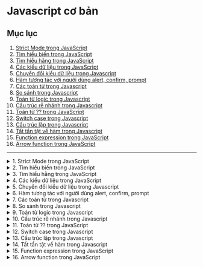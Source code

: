 # Javascript cơ bản

## Mục lục
1. [Strict Mode trong JavaScript](#strict-mode-trong-javascript)
2. [Tìm hiểu biến trong JavaScript](#tìm-hiểu-biến-trong-javascript)
3. [Tìm hiểu hằng trong JavaScript](#tìm-hiểu-hằng-trong-javascript)
4. [Các kiểu dữ liệu trong JavaScript](#các-kiểu-dữ-liệu-trong-javascript)
5. [Chuyển đổi kiểu dữ liệu trong Javascript](#chuyển-đổi-kiểu-dữ-liệu-trong-javascript)
6. [Hàm tương tác với người dùng alert, confirm, prompt](#hàm-tương-tác-với-người-dùng-alert-confirm-prompt)
7. [Các toán tử trong Javascript](#các-toán-tử-trong-javascript)
8.  [So sánh trong Javascript](#so-sánh-trong-javascript)
9.  [Toán tử logic trong Javascript](#toán-tử-logic-trong-javascript)
10. [Cấu trúc rẽ nhánh trong Javascript](#cấu-trúc-rẽ-nhánh-trong-javascript)
11. [Toán tử ?? trong JavaScript](#toán-tử-??-trong-javascript)
12. [Switch case trong Javascript](#switch-case-trong-javascript)
13. [Cấu trúc lặp trong Javascript](#cấu-trúc-lặp-trong-javascript)
14. [Tất tần tật về hàm trong Javascript](#tất-tần-tật-về-hàm-trong-javascript)
15. [Function expression trong JavaScript](#function-expression-trong-javascript)
16. [Arrow function trong JavaScript](#arrow-function-trong-javascript)

---

<details>
<summary><span id="strict-mode-trong-javascript">1. Strict Mode trong JavaScript</span></summary>

### Giới thiệu về Strict Mode trong JavaScript

Xin chào các bạn, hôm nay chúng ta sẽ cùng tìm hiểu về một khái niệm rất quan trọng trong JavaScript, đó là **Strict Mode** (chế độ nghiêm ngặt). Strict Mode là một tính năng được giới thiệu trong phiên bản **ECMAScript 5 (ES5)**, nhằm giúp chúng ta viết code tốt hơn, an toàn hơn và ít gặp lỗi hơn.

Vậy, Strict Mode là gì? Hãy tưởng tượng JavaScript bình thường giống như một người thầy dễ tính, đôi khi bỏ qua một vài lỗi nhỏ của bạn. Nhưng khi bật **Strict Mode** lên, JavaScript sẽ trở thành một người thầy cực kỳ **nghiêm khắc** 😤. Nó sẽ không cho phép những lỗi cú pháp mà trước đây có thể "ngầm chạy" mà không báo lỗi.

#### Mục đích của Strict Mode

Tại sao chúng ta lại cần một chế độ nghiêm khắc như vậy?

1.  **Ngăn chặn lỗi tiềm ẩn:** Strict Mode giúp phát hiện và báo lỗi ngay lập tức những hành vi không an toàn hoặc có thể gây ra lỗi trong tương lai. Ví dụ điển hình là việc sử dụng một biến mà chưa khai báo. Trong Normal Mode, điều này có thể tạo ra một biến toàn cục (global variable) ngoài ý muốn, nhưng trong Strict Mode, nó sẽ báo lỗi ngay lập tức.

2.  **Loại bỏ các tính năng gây nhầm lẫn:** Nó vô hiệu hóa một số tính năng cũ, có thể gây khó hiểu hoặc không nên sử dụng.

3.  **Bảo vệ từ khóa tương lai:** Strict Mode ngăn bạn sử dụng một số từ có thể được dùng làm từ khóa trong các phiên bản JavaScript sau này, giúp code của bạn "tương lai hóa" hơn.

#### Cách sử dụng Strict Mode

Việc bật Strict Mode rất đơn giản. Bạn chỉ cần thêm dòng `"use strict";` vào đầu file hoặc đầu một hàm.

##### 1. Khai báo toàn cục (Global Scope)

Khi bạn đặt `"use strict";` ở đầu một file JavaScript, toàn bộ code trong file đó sẽ chạy ở chế độ nghiêm ngặt.

```javascript
"use strict";

// Biến "message" chưa được khai báo
message = "Xin chào các bạn!"; // Lỗi! Chương trình sẽ dừng lại tại đây.
```

##### 2. Khai báo cục bộ (Local Scope)

Bạn cũng có thể chỉ áp dụng Strict Mode cho một hàm cụ thể. Khi đó, chỉ những dòng code bên trong hàm đó mới tuân theo quy tắc nghiêm ngặt, còn code bên ngoài thì không.

```javascript
function sayHello() {
  "use strict";
  // Biến "message" chưa được khai báo trong phạm vi này
  message = "Xin chào từ trong hàm!"; // Lỗi!
}

// Bên ngoài hàm, code vẫn chạy bình thường
message = "Chào bạn!"; // OK, tạo biến toàn cục.
```

#### Có nên sử dụng Strict Mode không?

Câu trả lời ngắn gọn là: **Có!**.

Tuy nhiên, trong JavaScript hiện đại, việc sử dụng các cấu trúc như **modules** và **classes** đã tự động bật Strict Mode cho bạn rồi. Điều này có nghĩa là nếu bạn đang làm việc với những cú pháp mới này, bạn không cần phải tự tay thêm `"use strict";` nữa.

Vì vậy, dù bạn có sử dụng cú pháp cũ hay mới, việc hiểu rõ và làm quen với Strict Mode là rất quan trọng. Nó giúp bạn xây dựng thói quen viết code sạch, dễ đọc và an toàn hơn ngay từ đầu.

</details>

<details>
<summary><span id="tìm-hiểu-biến-trong-javascript">2. Tìm hiểu biến trong JavaScript</span></summary>

## Biến là gì?

* **Biến (variable)** là "tên biểu tượng" dùng để đại diện cho một giá trị.
* Giá trị của biến có thể thay đổi trong quá trình chạy chương trình.

**Ví dụ minh họa:**

```js
let x = 100;   // x đại diện cho số người đọc bài viết
x = 150;       // số người đọc tăng lên, giá trị biến x thay đổi
```

## 2. Khai báo biến trong JavaScript

* Sử dụng **`let`** (tốt nhất, thay vì `var` đã lỗi thời).
* Cú pháp cơ bản:

```js
let <tên-biến>;
```

* Gán giá trị cho biến:

```js
let language;
language = "JavaScript";
console.log(language); // JavaScript
```

* Khai báo và gán giá trị ngay:

```js
let language = "JavaScript";
```

* Khai báo nhiều biến cùng dòng:

```js
let language = "JavaScript", message = "Hello", date = "Monday";
```

* Khai báo mỗi biến một dòng (dễ đọc hơn):

```js
let language = "JavaScript";
let message = "Hello";
let date = "Monday";
```

## 3. Thay đổi giá trị của biến

* Gán giá trị mới:

```js
let language = "JavaScript";
language = "React";
console.log(language); // React
```

* Gán giá trị của biến này cho biến khác:

```js
let language1 = "JavaScript";
let language2;
language2 = language1;
console.log(language2); // JavaScript
```

## 4. Quy tắc đặt tên biến

1. Bắt đầu bằng **chữ cái**, dấu gạch dưới `_` hoặc ký tự `$`.
2. Sau ký tự đầu tiên, có thể dùng thêm **số (0-9)**.
3. Không sử dụng **từ khóa** hoặc **từ dự trữ** của JavaScript.

**Ví dụ từ khóa và từ dự trữ:**
`break, case, catch, class, const, continue, debugger, default, delete, do, else, enum, export, extends, false, finally, for, function, if, implements, import, in, instanceof, interface, let, new, null, package, private, protected, public, return, static, super, switch, this, throw, true, try, typeof, var, void, while, with, yield`

**Ví dụ tên biến hợp lệ:**

```js
let temp = 100;
let _result3 = 10;
let $_$ = "hehehe";
let I_AM_HUNGRY = true;
let dientichao = 999;
```

**Ví dụ tên biến không hợp lệ:**

```js
let point% = 50;       // ký tự %
let 2you = 'passion';  // bắt đầu bằng số
let null = 'oh no';    // từ khóa
```

## 5. Chuẩn hóa cách đặt tên biến

* **camelCase**: `totalStudent`, `numberOfMotobike` (phổ biến nhất trong JS)
* **snake_case**: `total_student`, `number_of_motobike`
* Ngoài ra còn có: PascalCase, CONSTANT_CASE, flatcase,...
* Nên chọn **1 kiểu thống nhất** trong dự án.

## 6. Một số lỗi thường gặp

1. **Khai báo biến nhiều lần:**

```js
let language = "JavaScript";
let language = "React"; // Lỗi: Identifier 'language' has already been declared
```

2. **Gán giá trị trước khi khai báo (chế độ strict mode):**

```js
"use strict";
message = "hello"; // Lỗi: message is not defined
```

## 7. Bài tập thực hành

### Bài 1: Xác định đúng/sai tên biến

```js
let num = 100;            // Đúng
let _result3@ = "haha";   // Sai: ký tự đặc biệt @
let $_$ = "hehehe";       // Đúng
let 2me = 'love';         // Sai: bắt đầu bằng số
let I_WANT_TO_EAT = "just eat it"; // Đúng
let dientihinhvuong = 999;         // Đúng
let a%b = 50;             // Sai: ký tự %
let var = 'oh no';        // Sai: trùng từ khóa
```

### Bài 2: Khai báo và gán giá trị

```js
let message;
let name;

name = "Lam";  // gán tên cho biến name
message = name; // gán giá trị name cho message

console.log(message); // Lam
```

### Bài 3: Hoán đổi giá trị hai biến

```js
let x = "hello";
let y = "world";

let z = x;  // lưu tạm giá trị x
x = y;      // gán y cho x
y = z;      // gán tạm z cho y

console.log(x); // world
console.log(y); // hello
```

</details>

<details>
<summary><span id="tìm-hiểu-hằng-trong-javascript">3. Tìm hiểu hằng trong JavaScript</span></summary>

## Hằng (constant) trong JavaScript

## 1. Hằng là gì?

* **Hằng (constant)** là "tên biểu tượng" đại diện cho **giá trị không thay đổi** trong chương trình.
* Ví dụ: `PI` trong toán học có giá trị 3.14159, không bao giờ thay đổi.

```js
const PI = 3.14159;
console.log(PI); // 3.14159
```

## 2. Khai báo hằng trong JavaScript

* Dùng từ khóa **`const`**.
* Cú pháp:

```js
const <tên-hằng> = <giá-trị>;
```

**Ví dụ khai báo nhiều hằng cùng dòng:**

```js
const PI = 3.14159, MAX_ITEM = 1000, MIN_ITEM = 0;
```

**Khai báo mỗi hằng một dòng (dễ đọc hơn):**

```js
const PI = 3.14159;
const MAX_ITEM = 1000;
const MIN_ITEM = 0;
```

**Lưu ý:** Khác với `let`, **phải gán giá trị ngay khi khai báo**.

```js
const PI; // Lỗi: Missing initializer in const declaration
```

## 3. Quy tắc đặt tên hằng

* Giống như **biến**:

  1. Bắt đầu bằng chữ cái, `_` hoặc `$`.
  2. Sau ký tự đầu tiên có thể dùng số 0-9.
  3. Không dùng từ khóa hay từ dự trữ của JS.
* Phân biệt **chữ hoa/chữ thường**.

**Ví dụ hợp lệ:**

```js
const temp = 1000;
const _result2 = 99;
const $___$ = "hehehe";
const I_AM_STRONG = true;
const dientichhinhvuong = 6996;
```

**Ví dụ không hợp lệ:**

```js
const vertex% = 50;   // ký tự đặc biệt %
const 4me = 'passion'; // bắt đầu bằng số
const while = 'coding'; // từ khóa
```

## 4. Chuẩn hóa cách đặt tên hằng

1. **Hằng biết trước khi lập trình** → viết **IN HOA** và dùng dấu gạch dưới `_`

```js
const COLOR_BLACK = "#000000";
const COLOR_WHITE = "#FFFFFF";
```

2. **Hằng sinh ra trong runtime** → đặt tên **camelCase**

```js
const timeToLoadPage = calculateLoadTime();
```

## 5. Lợi ích của hằng

* Ngăn việc vô tình **thay đổi giá trị**.
* Tránh **hard-coded values**, giúp code dễ bảo trì.
* Ví dụ với màu:

```js
const COLOR_BLACK = "#000000";
let currentColor = COLOR_BLACK; // dễ đọc và dễ thay đổi sau này
```

## 6. Một số lỗi thường gặp

1. **Không gán giá trị khi khai báo:**

```js
const PI; // Lỗi
```

2. **Thay đổi giá trị của hằng:**

```js
const PI = 3.14159;
PI = 100; // Lỗi: Assignment to constant variable
```

## 7. Bài tập thực hành

### Bài 1: Xác định đúng/sai tên hằng

```js
const value = 111;           // Đúng
const _ret100@ = "lalala";   // Sai: ký tự đặc biệt @
const $$__abc = "xyz";       // Đúng
const 1point = '2d';         // Sai: bắt đầu bằng số
const MAX_NUMBER = 1000000000; // Đúng
const chu_vi_hinh_tron = 400;  // Đúng
const x*b = 404;              // Sai: ký tự đặc biệt *
const if = true;              // Sai: từ khóa
```

### Bài 2: Khai báo và in ra giá trị của hằng

```js
// 1. Khai báo hai hằng "COLOR_ORANGE" và "COLOR_YELLOW"
const COLOR_ORANGE = "#FFA500";
const COLOR_YELLOW = "#FFFF00";

// 2. In ra console giá trị của hai hằng số
console.log(COLOR_ORANGE); // #FFA500
console.log(COLOR_YELLOW); // #FFFF00

// 3. Khai báo biến "currentColor" với giá trị bằng COLOR_ORANGE
let currentColor = COLOR_ORANGE;

// 4. In ra console giá trị của biến "currentColor"
console.log(currentColor); // #FFA500
```

💡 **Tóm tắt nhanh:**

* **Biến (`let`)**: giá trị có thể thay đổi.
* **Hằng (`const`)**: giá trị **không đổi** và phải gán khi khai báo.
* Quy tắc đặt tên giống nhau nhưng chuẩn hóa tên hằng thường **viết IN HOA cho hằng cố định** và **camelCase cho hằng runtime**.

</details>

<details>
<summary><span id="các-kiểu-dữ-liệu-trong-javascript">4. Các kiểu dữ liệu trong JavaScript</span></summary>

## 1. Kiểu dữ liệu là gì?

* **Kiểu dữ liệu** xác định loại giá trị mà một biến có thể lưu trữ.
* Trong JavaScript, biến **không cần khai báo kiểu**, tức là có thể thay đổi kiểu dữ liệu bất cứ lúc nào:

```js
let x = 999;          // kiểu number
x = "Hello World";     // kiểu string
```

✅ **Ưu điểm:** linh hoạt, dễ lập trình
⚠️ **Nhược điểm:** khó kiểm soát kiểu khi code phức tạp

## 2. Các kiểu dữ liệu trong JavaScript

JavaScript có **8 kiểu dữ liệu cơ bản**:

1. **Nguyên thủy (Primitive, 7 kiểu)**

   * `boolean`
   * `null`
   * `undefined`
   * `number`
   * `BigInt`
   * `string`
   * `symbol`

2. **Dạng tham chiếu (Reference type)**

   * `object`

### 2.1 Boolean

* Chỉ có hai giá trị: `true` hoặc `false`

```js
let isWebLoaded = true;
let isProgramRunning = false;
```

### 2.2 Null

* Chỉ có giá trị `null`
* Thường dùng để biểu thị **không có giá trị**

```js
let language = null;
```

### 2.3 Undefined

* Giá trị mặc định của biến **chưa gán**
* Không nên tự gán `undefined` cho biến

```js
let language;
console.log(language); // undefined
```

**Khác biệt cơ bản:**

* `null`: biểu thị **không có giá trị**, được gán cho biến
* `undefined`: giá trị mặc định của biến chưa gán

### 2.4 Number

* Số nguyên và số thực
* Hỗ trợ số hexa, octa, nhị phân, và số mũ

```js
let n1 = 66;      // số nguyên
let n2 = -66;     // số âm
let n3 = 3.14;    // số thực
let n5 = 2e3;     // 2000
let n7 = 0xff;    // 255
let n8 = 0o67;    // 55
let n9 = 0b11;    // 3
```

**Các số đặc biệt:**

* `Infinity`, `-Infinity`, `NaN` (Not a Number)

```js
console.log(1 / 0);       // Infinity
console.log(-1 / 0);      // -Infinity
console.log("abc" / 2);   // NaN
```

### 2.5 BigInt

* Biểu diễn số nguyên lớn hơn ±(2^53 - 1)
* Thêm `n` ở cuối

```js
const reallyBigNumber = 123456789012345678901234567890n;
```

### 2.6 String

* Biểu diễn chuỗi ký tự
* Dùng `'`, `"`, hoặc `` ` ``

```js
const msg1 = 'Hello';
const msg2 = "World";
const msg3 = `Hello ${msg2}`; // Hello World
```

* Dấu backtick (`` ` ``) cho phép **nhúng biến hoặc biểu thức**: `${…}`

### 2.7 Symbol

* Tạo giá trị **duy nhất và bất biến**
* Thường dùng làm **key cho object**

```js
const sym1 = Symbol("id");
const sym2 = Symbol("id");
console.log(sym1 === sym2); // false
```

### 2.8 Object

* Kiểu dữ liệu tham chiếu
* Là tập hợp **cặp key-value**
* Key: string hoặc symbol
* Value: bất kỳ kiểu dữ liệu nào

```js
const user = {
  name: "Lam",
  age: 25
};
```

## 3. Xác định kiểu dữ liệu

Sử dụng **`typeof`**:

```js
let x;
console.log(typeof x); // undefined

x = true;
console.log(typeof x); // boolean

x = 123n;
console.log(typeof x); // bigint

x = "hello";
console.log(typeof x); // string

x = Symbol("id");
console.log(typeof x); // symbol

x = { n: 1 };
console.log(typeof x); // object

x = null;
console.log(typeof x); // object  <-- lỗi sơ khai của JS
```

**Lưu ý:** `typeof null` trả về `"object"`, nhưng thực ra `null` **không phải object**.

## 4. Tóm tắt nhanh

| Kiểu dữ liệu | Giá trị ví dụ          | Chú ý                                      |
| ------------ | ---------------------- | ------------------------------------------ |
| boolean      | true, false            | Logic đúng/sai                             |
| null         | null                   | Không biết giá trị                         |
| undefined    | undefined              | Biến chưa gán giá trị                      |
| number       | 1, 3.14, 0xff          | Bao gồm số nguyên, thực, Infinity, NaN     |
| BigInt       | 123456789012345n       | Số nguyên lớn                              |
| string       | "abc", `Hello ${name}` | Chuỗi ký tự                                |
| symbol       | Symbol("id")           | Giá trị duy nhất, bất biến                 |
| object       | {name: "Lam"}          | Tập hợp key-value, giá trị có thể thay đổi |

</details>

<details>
<summary><span id="chuyển-đổi-kiểu-dữ-liệu-trong-javascript">5. Chuyển đổi kiểu dữ liệu trong Javascript</span></summary>

## 1. Chuyển đổi sang **String**

* Dùng hàm **`String(value)`** để chuyển bất kỳ giá trị nào sang chuỗi.
* Kết quả là giá trị đó được biểu diễn dưới dạng chuỗi.

```js
console.log(String(1));          // "1"
console.log(String(NaN));        // "NaN"
console.log(String(Infinity));   // "Infinity"
console.log(String(true));       // "true"
console.log(String(false));      // "false"
console.log(String(null));       // "null"
console.log(String(undefined));  // "undefined"
```

💡 **Lưu ý:**

* Việc chuyển đổi sang string rất trực quan, gần như giữ nguyên nội dung nhưng biểu diễn dưới dạng chuỗi.

## 2. Chuyển đổi sang **Number**

* JavaScript sẽ tự chuyển các giá trị sang **number** khi thực hiện phép tính số học.
* Bạn có thể chủ động chuyển đổi bằng **`Number(value)`**.

```js
console.log(Number(""));       // 0
console.log(Number("Hello"));  // NaN
console.log(Number("10"));     // 10
console.log(Number(" 99 "));   // 99
console.log(Number(true));     // 1
console.log(Number(false));    // 0
console.log(Number(null));     // 0
console.log(Number(undefined));// NaN
```

### Quy tắc cơ bản khi chuyển sang number:

| Giá trị gốc             | Kết quả number |
| ----------------------- | -------------- |
| `null`                  | 0              |
| `undefined`             | NaN            |
| `true`                  | 1              |
| `false`                 | 0              |
| String rỗng `""`        | 0              |
| String có số `"10"`     | 10             |
| String không số `"abc"` | NaN            |

💡 **Ví dụ tự động chuyển đổi khi tính toán:**

```js
console.log("10" / "2"); // 5  => "10" và "2" tự thành number
```

## 3. Chuyển đổi sang **Boolean**

* Dùng hàm **`Boolean(value)`** để chuyển bất kỳ giá trị nào sang true hoặc false.

### Quy tắc:

* **Falsey values** → `false`

  * `0`, `0n` (BigInt 0), `""` (empty string), `null`, `undefined`, `NaN`
* **Truthy values** → `true`

  * Mọi giá trị còn lại

```js
console.log(Boolean(0));        // false
console.log(Boolean(1));        // true
console.log(Boolean(10n));      // true
console.log(Boolean(Infinity)); // true
console.log(Boolean(""));       // false
console.log(Boolean("hello"));  // true
console.log(Boolean("  "));     // true (chuỗi chứa khoảng trắng vẫn true)
console.log(Boolean(NaN));      // false
console.log(Boolean(undefined));// false
```

💡 **Lưu ý:**

* Chuyển đổi sang boolean giúp kiểm tra điều kiện trong `if`, `while` hoặc các biểu thức logic.

## 4. Tổng kết nhanh

| Chuyển sang | Quy tắc                                                                                                          |
| ----------- | ---------------------------------------------------------------------------------------------------------------------- |
| String      | Biểu diễn dưới dạng chuỗi, giữ nguyên giá trị gốc                                                                      |
| Number      | `null` → 0, `undefined` → NaN, `true` → 1, `false` → 0, string rỗng → 0, string hợp lệ → số, string không hợp lệ → NaN |
| Boolean     | Falsey: 0, 0n, "", null, undefined, NaN → false; còn lại → true                                                        |

</details>

<details>
<summary><span id="hàm-tương-tác-với-người-dùng-alert-confirm-prompt">6. Hàm tương tác với người dùng alert, confirm, prompt</span></summary>

Trong bài viết về chương trình JavaScript đầu tiên, mình đã đề cập đến việc hiển thị hộp thoại với hàm **alert**. Đây là một trong ba hàm giúp tương tác với người dùng mà bạn sẽ tìm hiểu kỹ hơn trong bài viết này.

## 1. Tương tác người dùng với hàm alert

Hàm **alert** dùng để hiển thị hộp thoại bao gồm nội dung tin nhắn và nút bấm **OK**. Khi người dùng nhấn **OK**, hộp thoại sẽ đóng lại.

**Cú pháp:**

```js
alert(message);
```

**Ví dụ:**

```js
alert("Say hello from kungfutech.edu.vn");
```

**Kết quả:**
Hiển thị hộp thoại dạng **modal window**, nghĩa là người dùng chỉ tương tác được với hộp thoại mà không thể thao tác với nội dung phía dưới trang web.

## 2. Tương tác người dùng với hàm confirm

Hàm **confirm** cũng hiển thị thông báo tới người dùng nhưng yêu cầu xác nhận bằng cách chọn **OK** hoặc **Cancel**.

* Nếu người dùng nhấn **OK**, hàm trả về **true**.
* Nếu nhấn **Cancel**, hàm trả về **false**.

**Cú pháp:**

```js
result = confirm(message);
```

**Ví dụ:**

```js
const result = confirm("Bạn muốn tiếp tục sử dụng chương trình?");
alert(result);

// result = true nếu người dùng bấm OK
// result = false nếu người dùng bấm Cancel
```

**Kết quả:**
Hộp thoại dạng **modal window**, chỉ tương tác được với hộp thoại.

## 3. Tương tác người dùng với hàm prompt

Hàm **prompt** tương tự như **alert** và **confirm** nhưng cho phép người dùng nhập vào một **chuỗi**.

**Cú pháp:**

```js
result = prompt(title, [defaultValue]);
```

* **title:** nội dung hiển thị tới người dùng.
* **defaultValue:** giá trị mặc định trong ô nhập (không bắt buộc).

**Ví dụ:**

```js
const name = prompt("Nhập vào tên của bạn:", "Anonymous");
alert(name);
```

**Giải thích:**

* `title` là `"Nhập vào tên của bạn:"`
* `defaultValue` là `"Anonymous"`
* Nhấn **OK** → trả về giá trị trong ô nhập.
* Nhấn **Cancel** → trả về `null`.

## 4. Tổng kết

Ba hàm tương tác người dùng:

| Hàm       | Chức năng                                  | Giá trị trả về |
| --------- | ------------------------------------------ | -------------- |
| `alert`   | Hiển thị thông báo, chỉ có nút OK          | Không có       |
| `confirm` | Hiển thị thông báo, yêu cầu OK hoặc Cancel | true/false     |
| `prompt`  | Hiển thị thông báo, yêu cầu nhập dữ liệu   | string/null    |

💡 **Lưu ý:**

* Cả ba hàm hiển thị **modal window**, không thể tùy chỉnh giao diện hộp thoại.
* Ưu điểm: đơn giản, dễ sử dụng.
* Nhược điểm: không kiểm soát được giao diện hiển thị, phụ thuộc trình duyệt.

## 5. Thực hành

Tạo một trang web hỏi người dùng **bao nhiêu tuổi**, với giá trị mặc định là 18, sau đó hiển thị thông báo tuổi:

```html
<html>
  <body>
    <script>
      const age = prompt("How old are you!", 18);
      alert("You are " + age + " years old!");
    </script>
  </body>
</html>
```

Khi chạy, người dùng sẽ nhìn thấy hộp thoại nhập tuổi và sau đó nhận thông báo tương ứng với tuổi đã nhập.

</details>

<details>
<summary><span id="các-toán-tử-trong-javascript">7. Các toán tử trong Javascript</span></summary>

Trong JavaScript, toán tử là công cụ để thao tác với dữ liệu. Đối tượng mà toán tử thao tác được gọi là **toán hạng**. Tùy vào số lượng toán hạng, các toán tử được phân loại như sau:

* **Toán tử một ngôi (unary):** có một toán hạng
* **Toán tử hai ngôi (binary):** có hai toán hạng
* **Toán tử ba ngôi (ternary):** có ba toán hạng
* **Toán tử đa ngôi (n-ary):** có trên ba toán hạng

Nếu chia theo chức năng, JavaScript có các loại toán tử cơ bản sau:

* Toán tử số học
* Toán tử gán
* Toán tử bitwise
* Toán tử dấu phẩy
* Toán tử so sánh
* Toán tử logic
* Toán tử điều kiện rẽ nhánh `?:`
* Toán tử "Nullish Coalescing" `??`

Bài này tập trung vào các toán tử tính toán: **số học, gán, bitwise, dấu phẩy**.

## 1. Toán tử số học

Các toán tử số học cơ bản:

| Toán tử | Chức năng   |
| ------- | ----------- |
| `+`     | Cộng        |
| `-`     | Trừ         |
| `*`     | Nhân        |
| `/`     | Chia        |
| `%`     | Chia lấy dư |
| `**`    | Lũy thừa    |

**Ví dụ:**

```js
console.log(5 + 2); // 7
console.log(5 - 2); // 3
console.log(5 * 2); // 10
console.log(5 / 2); // 2.5
console.log(5 % 2); // 1
console.log(5 ** 2); // 25
```

### Chú ý:

* Nếu toán hạng không phải số, JavaScript có thể tự chuyển kiểu dữ liệu:

```js
console.log("5" + 2); // "52" (ghép chuỗi)
console.log("5" - 2); // 3
console.log("5" * 2); // 10
console.log("5a" % "2"); // NaN
```

### 1.1 Toán tử ghép chuỗi (+)

Nếu một toán hạng là **string**, toán tử `+` sẽ thực hiện **ghép chuỗi**:

```js
console.log("hello" + " javascript"); // "hello javascript"
console.log(1 + "2"); // "12"
console.log("1" + true); // "1true"
```

### 1.2 Toán tử một ngôi + (chuyển đổi sang number)

Toán tử `+` khi đặt trước một giá trị sẽ chuyển giá trị đó sang kiểu số:

```js
console.log(+true); // 1
console.log(+false); // 0
console.log(+"abc"); // NaN
console.log(+""); // 0
console.log(+null); // 0
console.log(+undefined); // NaN
```

## 2. Toán tử gán

Toán tử gán dùng để gán giá trị cho biến:

```js
let x = 1;
const message = "Hello";
```

### 2.1 Gán từ biểu thức:

```js
let result = 1 + 2 + 3 - 4; // 2
```

### 2.2 Gán nhiều biến cùng giá trị:

```js
let x, y, z, t;
x = y = z = t = "hello";
```

### 2.3 Gán rút gọn:

```js
let n = 1;
n += 5; // n = n + 5
n -= 2; // n = n - 2
n *= 3; // n = n * 3
n /= 2; // n = n / 2
n %= 5; // n = n % 5
n **= 2; // n = n ** 2
```

### 2.4 Toán tử tăng / giảm 1 đơn vị

* `++` tăng 1
* `--` giảm 1

```js
let n = 1;
n++; // n = 2
n--; // n = 1
```

#### Đặt trước hay sau biến:

```js
let a = 2;
let x = ++a; // x = 3, a = 3
let y = a++; // y = 3, a = 4
```

* `++a` → tăng trước, sau đó sử dụng giá trị
* `a++` → sử dụng giá trị trước, sau đó tăng

## 3. Toán tử bitwise

Các toán tử bitwise áp dụng trên **32-bit số nguyên**:

| Toán tử | Chức năng             |    |
| ------- | --------------------- | -- |
| `&`     | AND                   |    |
| `|`     | OR                    |    |
| `~`     | NOT                   |    |
| `^`     | XOR                   |    |
| `<<`    | Dịch trái             |    |
| `>>`    | Dịch phải             |    |
| `>>>`   | Dịch phải (zero-fill) |    |

> Thường ít dùng trong lập trình web.

## 4. Toán tử dấu phẩy

Cho phép thực hiện nhiều biểu thức, **kết quả lấy biểu thức cuối cùng**:

```js
let a = 1;
let x = ((a = a + 1), a + 4);
console.log(a); // 2
console.log(x); // 6
```

Có thể thay bằng cách viết riêng:

```js
let a = 1;
a = a + 1;
let x = a + 4;
```

## 5. Thứ tự ưu tiên của toán tử

* Toán tử với độ ưu tiên cao hơn thực hiện trước.
* Toán tử cùng độ ưu tiên → thực hiện từ **trái sang phải**.

Ví dụ: phép nhân và chia có ưu tiên hơn cộng và trừ.

## 6. Thực hành

### Bài 1:

```js
let a = 1;
let b = 2;

const c = a++; // c = ?
const d = --b; // d = ?
const e = c + d + "n"; // e = ?
```

**Kết quả:**

```
a = 2
b = 1
c = 1
d = 1
e = "2n"
```

### Bài 2:

```js
let x = 10;
let y = 1 + (x *= 2);
```

**Kết quả:**

```
x = 20
y = 21
```

</details>

<details>
<summary><span id="so-sánh-trong-javascript">8. So sánh trong Javascript</span></summary>

Toán tử so sánh là **toán tử hai ngôi** dùng để so sánh giá trị của hai toán hạng. Kết quả của phép so sánh luôn là **boolean** (`true` hoặc `false`).

Các toán tử so sánh trong JavaScript:

| Toán tử | Mô tả                  |
| ------- | ---------------------- |
| `>`     | Lớn hơn                |
| `<`     | Nhỏ hơn                |
| `>=`    | Lớn hơn hoặc bằng      |
| `<=`    | Nhỏ hơn hoặc bằng      |
| `==`    | Bằng không nghiêm ngặt |
| `===`   | Bằng nghiêm ngặt       |
| `!=`    | Khác không nghiêm ngặt |
| `!==`   | Khác nghiêm ngặt       |

> Lưu ý: `==` và `!=` có **chuyển đổi kiểu dữ liệu tự động**, còn `===` và `!==` **không chuyển đổi kiểu dữ liệu**.

## 1. So sánh số

```js
console.log(5 > 6); // false
console.log(5 < 6); // true
console.log(5 >= 5); // true
console.log(5 <= 4); // false
console.log(5 == "5"); // true (chuyển kiểu dữ liệu)
console.log(5 === "5"); // false (khác kiểu dữ liệu)
```

## 2. So sánh chuỗi (string)

* So sánh theo **thứ tự từ điển**, từng ký tự từ trái sang phải.
* JavaScript dựa trên **giá trị Unicode** của ký tự.

```js
console.log("A" < "Z"); // true
console.log("Small" < "Smart"); // true
console.log("Big" < "BigBang"); // true
```

**Quy tắc:**

1. So sánh ký tự đầu tiên của 2 string.
2. Nếu bằng nhau, so sánh ký tự tiếp theo.
3. Lặp lại đến hết ký tự hoặc đến khi tìm được khác biệt.
4. Nếu bằng nhau về các ký tự nhưng một string dài hơn → string dài hơn lớn hơn.

**Unicode:** `0 < 9 < A < Z < a < z`

## 3. So sánh khác kiểu dữ liệu

* Khi toán hạng khác kiểu dữ liệu, JavaScript chuyển đổi về **number** (trừ khi dùng `===` hoặc `!==`).

```js
console.log("5" > 4); // true
console.log("01" == 1); // true
console.log(true == 1); // true
console.log(false == 0); // true
```

* Một số trường hợp "phi logic":

```js
console.log("" == 0); // true
console.log("0" == 0); // true
console.log("" == "0"); // false
```

> Lý do:
>
> * `"" == 0` → "" chuyển thành 0 → 0 == 0 → true
> * `"0" == 0` → "0" chuyển thành 0 → 0 == 0 → true
> * `"" == "0"` → cùng kiểu string, không chuyển đổi → false

## 4. So sánh nghiêm ngặt (===, !==)

* **Không chuyển đổi kiểu dữ liệu**
* Hai giá trị khác kiểu → luôn khác nhau

```js
console.log("" === 0); // false
console.log("" !== 0); // true
```

> Khuyến nghị: luôn dùng `===` và `!==` để tránh nhầm lẫn.

## 5. So sánh null và undefined

* `null == undefined` → true
* `null === undefined` → false
* `null > 0` → false, `null >= 0` → true, `null == 0` → false
* `undefined > 0`, `undefined >= 0`, `undefined == 0` → false

> Lưu ý: **không dùng >, <, >=, <= với null/undefined**, nên kiểm tra null/undefined trước khi so sánh.

## 6. Thứ tự ưu tiên

* Toán tử so sánh có **ưu tiên bằng nhau**.
* Thực hiện **từ trái sang phải**.
* Ví dụ "3 > 2 > 1":

```js
console.log(3 > 2 > 1); 
// 3 > 2 → true
// true > 1 → 1 > 1 → false
```

* Dùng ngoặc để nhóm:

```js
console.log((3 > 2) > 1); // false
console.log(3 > (2 > 1)); // true
```

## 7. Thực hành

```js
console.log(15 > 9);          // true
console.log("no" <= "none");  // true
console.log("3" >= "24");     // true
console.log("3" > 24);        // false
console.log(null < undefined);// false
console.log(undefined == null);// true
console.log(undefined === null);// false
console.log(null == "\n0\n");// false
console.log(null === +"\n0\n");// false
console.log(null >= -1);      // true
```

**Giải thích:**

* So sánh số → bình thường
* So sánh string → theo từ điển, từng ký tự
* So sánh khác kiểu → chuyển sang number (trừ `===`, `!==`)
* Null/undefined → đặc biệt, nên dùng `===`/`!==`
* Thứ tự ưu tiên → từ trái sang phải, có thể dùng ngoặc nhóm

</details>

<details>
<summary><span id="toán-tử-logic-trong-javascript">9. Toán tử logic trong Javascript</span></summary>

## 1️⃣ Khái niệm

* **Toán tử logic** kết nối hai hoặc nhiều biểu thức, trả về giá trị logic (true/false) trong lý thuyết, nhưng trong JS, nó có thể trả về **bất kỳ giá trị nào**.
* Các toán tử logic cơ bản:

  * **OR**: `||`
  * **AND**: `&&`
  * **NOT**: `!`
* Có thêm toán tử **Nullish Coalescing**: `??` (bài sau sẽ học).

## 2️⃣ Khái niệm **Truthy / Falsy**

* **Truthy**: giá trị khi chuyển về boolean là `true`

  ```js
  Boolean(1); // true
  Boolean("abc"); // true
  Boolean([]); // true
  Boolean({}); // true
  Boolean(Infinity); // true
  ```

* **Falsy**: giá trị khi chuyển về boolean là `false`

  ```js
  Boolean(0); // false
  Boolean(""); // false
  Boolean(null); // false
  Boolean(undefined); // false
  Boolean(NaN); // false
  Boolean(false); // false
  ```

## 3️⃣ Toán tử **OR (||)**

* Trả về **giá trị truthy đầu tiên**, nếu không có thì trả về toán hạng cuối cùng.
* **Short-circuit evaluation**: dừng khi gặp truthy.

```js
console.log(1 || 0); // 1
console.log("" || undefined || 10); // 10
console.log("" || 0 || null); // null
```

* Ứng dụng: lấy giá trị ưu tiên đầu tiên

```js
const displayName = fullName || nickName || "Người dùng ẩn danh";
```

## 4️⃣ Toán tử **AND (&&)**

* Trả về **giá trị falsy đầu tiên**, nếu không có thì trả về toán hạng cuối cùng.
* **Short-circuit evaluation**: dừng khi gặp falsy.

```js
console.log(1 && 0); // 0
console.log(10 && "a"); // "a"
console.log(10 && "" && undefined); // ""
```

* Ứng dụng: thực hiện hành động khi điều kiện bên trái truthy

```js
a && b && doSomething();
```

## 5️⃣ Toán tử **NOT (!)**

* Đảo ngược giá trị boolean của toán hạng.

```js
console.log(!true); // false
console.log(!0); // true
```

* Dùng hai lần (!!) để chuyển giá trị sang boolean:

```js
console.log(!!"hello"); // true
```

## 6️⃣ Thứ tự ưu tiên

1. **NOT (!)** cao nhất
2. **AND (&&)**
3. **OR (||)**

Ví dụ:

```js
console.log(1 + 2 || !"javascript" && 4 > 5);
// -> 1 + 2 = 3
// -> !"javascript" = false
// -> 4 > 5 = false
// -> 3 || false && false
// -> 3 || (false && false)
// -> 3 || false
// -> 3
```

## 7️⃣ Thực hành và giải thích kết quả

```js
console.log("" || "0" || 99);          // "0"  -> OR, truthy đầu tiên
console.log(null || 0 || NaN);         // NaN  -> OR, không có truthy, trả về cuối
console.log(100n && "" && true);       // ""   -> AND, falsy đầu tiên
console.log(false && null && "");      // false-> AND, falsy đầu tiên
console.log(3 > "0" && null == 1);     // false-> 3>"0"=true, null==1=false
console.log(null == undefined || 0==="0"); // true -> null==undefined=true
console.log(!"hello" && "apple"<"appLE");  // false -> !"hello"=false
```

💡 **Lưu ý quan trọng**

* OR (`||`) dùng để lấy giá trị **truthy đầu tiên**
* AND (`&&`) dùng để lấy giá trị **falsy đầu tiên**
* NOT (`!`) dùng để **đảo boolean**
* Tránh dùng `||` / `&&` cho logic phức tạp mà không dùng if, sẽ khó đọc.
* Thứ tự ưu tiên: `! > && > ||`.

</details>

<details>
<summary><span id="cấu-trúc-rẽ-nhánh-trong-javascript">10. Cấu trúc rẽ nhánh trong Javascript</span></summary>

## 1️⃣ Câu lệnh if / else

### Cú pháp cơ bản

```js
if (condition) {
  // khối lệnh thực thi khi condition = true
} else {
  // khối lệnh thực thi khi condition = false
}
```

### Ví dụ:

```js
const x = 2;

if (x % 2 === 0) {
  console.log("x is an even number");
} else {
  console.log("x is an odd number");
}
// Output: x is an even number
```

* Nếu chỉ có một câu lệnh thì {} có thể bỏ, nhưng nên dùng {} để code dễ đọc.
* Giá trị **falsy** (`0, "", null, undefined, NaN`) → điều kiện false
* Giá trị **truthy** (còn lại) → điều kiện true

### Nhiều điều kiện: else if

```js
const age = 24;

if (age < 18) {
  console.log("Too young!");
} else if (age > 50) {
  console.log("Too old!");
} else {
  console.log("OK!");
}
// Output: OK!
```

* else cuối cùng **không bắt buộc**, nếu bỏ thì không thực thi gì khi tất cả điều kiện false.

## 2️⃣ Toán tử rẽ nhánh `?:` (ternary operator)

### Cú pháp

```js
const result = condition ? valueIfTrue : valueIfFalse;
```

### Ví dụ:

```js
const age = 24;
const enoughAge = age < 18 ? false : true;
console.log(enoughAge); // true
```

* Thường dùng để **gán giá trị dựa trên điều kiện**.
* Có thể lồng nhiều toán tử `?`:

```js
const age = 24;
const message = age < 18 ? "Too young!" 
              : age > 50 ? "Too old!" 
              : "OK!";
console.log(message); // OK!
```

* Không nên dùng để thực hiện **nhiều câu lệnh**, vì code sẽ khó đọc:

```js
x % 2 === 0 ? console.log("even") : console.log("odd"); // đúng nhưng khó nhìn
```

→ Thay bằng if / else sẽ trực quan hơn.

## 3️⃣ Thực hành

### Bài 1: Kiểm tra số chẵn

```html
<script>
  const value = prompt("Nhập vào số nguyên dương chẵn:", 0);
  if (value % 2 === 0) {
    alert("Bạn đã nhập đúng!");
  } else {
    alert("Bạn đã nhập sai!");
  }
</script>
```

### Bài 2: Dùng toán tử `?` thay if

```js
let a = 10, b = 20;
let result = (a + b < 10) ? "Small" : "Big";
console.log(result); // Big
```

💡 **Tóm tắt nhanh**

* **if / else**: dùng cho mọi rẽ nhánh, nhiều câu lệnh, trực quan.
* **else if**: dùng khi có nhiều điều kiện nối tiếp.
* **toán tử `?:`**: dùng **nhanh** để gán giá trị dựa trên điều kiện.
* Tránh dùng toán tử `?:` cho nhiều câu lệnh hoặc logic phức tạp.

</details>

<details>
<summary><span id="toán-tử-??-trong-javascript">11. Toán tử ?? trong JavaScript</span></summary>

## 1️⃣ Định nghĩa

Toán tử **`??`** (Nullish Coalescing) là toán tử hai ngôi:

```js
result = a ?? b;
```

* Nếu `a` **khác null và undefined**, kết quả là `a`.
* Nếu `a` **bằng null hoặc undefined**, kết quả là `b`.

Tương đương với viết bằng toán tử `?`:

```js
result = a !== null && a !== undefined ? a : b;
```

## 2️⃣ Ứng dụng

### Cung cấp giá trị mặc định

```js
let name;
console.log(name ?? "Người dùng ẩn danh"); // Người dùng ẩn danh

let name2 = "jsDev";
console.log(name2 ?? "Người dùng ẩn danh"); // jsDev
```

### Nhiều toán tử `??` liên tiếp

```js
let fullName;
let nickName = "jsDev";

const displayName = fullName ?? nickName ?? "Người dùng ẩn danh";
console.log(displayName); // jsDev
```

## 3️⃣ So sánh `??` và `||`

| Toán tử | Nguyên tắc                                      | Ví dụ     | Kết quả                            |
| ------- | ----------------------------------------------- | --------- | ---------------------------------- |
| `??`    | Trả về giá trị **khác null/undefined** đầu tiên | `0 ?? 10` | `0`                                |
| `||`    | Trả về giá trị **truthy** đầu tiên              | `0 || 10` | `10`                               |

💡 Nếu biến có giá trị `0`, `false`, `""` mà vẫn hợp lệ, **`??`** là lựa chọn đúng hơn.

## 4️⃣ Thứ tự ưu tiên

* Thấp hơn toán tử số học `+`, `*`
* Cao hơn toán tử gán `=` và toán tử `?:`

**Ví dụ nên dùng dấu ngoặc đơn để chắc chắn:**

```js
let x, y;
const sum = (x ?? 2) * (y ?? 3); // 2 * 3 = 6
```

Nếu bỏ ngoặc:

```js
let sum = x ?? 2 * y ?? 3; // NaN
```

## 5️⃣ Kết hợp với `&&` hoặc `||`

* Không thể viết trực tiếp `1 && 2 ?? 3` → lỗi **SyntaxError**
* Phải dùng ngoặc đơn:

```js
let x = (1 && 2) ?? 3; // 2
console.log(x);

let y = 1 && (2 ?? 3); // 1 && 2 => 2
console.log(y);
```

## 6️⃣ Tổng kết

* **`??`**: trả về giá trị **khác null/undefined** đầu tiên.
* Dùng để **gán giá trị mặc định** cho biến có thể null/undefined.
* Lưu ý về **thứ tự ưu tiên** và **ngoặc đơn** khi kết hợp với các toán tử khác.
* Tránh dùng trực tiếp với `||` hoặc `&&` mà không có dấu ngoặc.

</details>

<details>
<summary><span id="switch-case-trong-javascript">12. Switch case trong Javascript</span></summary>

Trong bài viết về **cấu trúc rẽ nhánh trong JavaScript**, chúng ta đã tìm hiểu về câu lệnh `if` và toán tử `?`. Ngoài ra, bạn cũng có thể sử dụng **lệnh switch case** để làm cấu trúc rẽ nhánh thay thế cho câu lệnh `if`.

Sau đây là hướng dẫn chi tiết về cách sử dụng **switch - case** và khi nào nên dùng.

## 1️⃣ Lệnh switch case là gì?

Câu lệnh **switch - case** trong JavaScript là một cấu trúc rẽ nhánh dùng để xác định một danh sách các **trường hợp** và **khối lệnh** tương ứng với từng trường hợp.

* Khi giá trị đang xét **bằng nghiêm ngặt (`===`)** với một case nào đó, khối lệnh của case đó sẽ được thực thi.
* Nếu không có case nào thỏa mãn, khối lệnh trong `default` sẽ được thực thi.

## 2️⃣ Cú pháp cơ bản

```js
switch(x) {
  case 'value1':  // if (x === 'value1')
    // code
    [break]
  case 'value2':  // if (x === 'value2')
    // code
    [break]
  default:
    // code
    [break]
}
```

**Giải thích:**

* `x` được so sánh nghiêm ngặt với từng `case`.
* Khi gặp case thỏa mãn, thực hiện khối lệnh từ đó đến `break` hoặc kết thúc switch.
* `default` được thực hiện nếu không có case nào thỏa mãn.
* `break` **không bắt buộc**, nhưng nếu bỏ qua sẽ gây "fall-through" (thực thi các case phía sau).

## 3️⃣ Ví dụ cơ bản

```js
const x = 2 + 3;

switch (x) {
  case 4:
    console.log("Less than");
    break;
  case 5:
    console.log("Equal");
    break;
  case 6:
    console.log("Greater than");
    break;
  default:
    console.log("Don't know the answer");
}

// Kết quả: Equal
```

* `x === 5`, nên case 5 được thực thi.
* `break` kết thúc switch.

### 3.1 Nếu không có `break`

```js
const x = 2 + 3;

switch (x) {
  case 4:
    console.log("Less than");
  case 5:
    console.log("Equal");
  case 6:
    console.log("Greater than");
  default:
    console.log("Don't know the answer");
}

// Kết quả:
// Equal
// Greater than
// Don't know the answer
```

* Toàn bộ các case phía sau case thỏa mãn sẽ được thực thi.

### 3.2 Sử dụng biểu thức trong case

```js
let x = "3";
let v = 0;

switch (x - 1) {
  case v + 1:
    console.log("case 1");
    break;
  case v + 2:
    console.log("case 2");
    break;
  default:
    console.log("default");
}

// Kết quả: case 2
```

* `x - 1 = 2`, `v + 2 = 2`, nên case 2 được chọn.

## 4️⃣ Nhóm các case

Nếu nhiều case xử lý giống nhau, bạn có thể gộp:

```js
const n = 5;

switch (n) {
  case 4:
    console.log("Hello!");
    break;
  case 3:
  case 5:
    console.log("Hi!");
    break;
  default:
    console.log("Bye!");
}

// Kết quả: Hi!
```

* `case 3` và `case 5` cùng thực hiện một khối lệnh.

## 5️⃣ So sánh nghiêm ngặt (`===`)

```js
let x = 3;

switch (x) {
  case "3":
    console.log("string");
    break;
  case 3:
    console.log("number");
    break;
  default:
    console.log("unknown");
    break;
}

// Kết quả: number
```

* Giá trị phải cùng kiểu dữ liệu mới khớp với case.

## 6️⃣ Tổng kết

* `switch case` dùng để kiểm tra nhiều giá trị của cùng một biến/biểu thức.
* Sử dụng **so sánh nghiêm ngặt (`===`)**.
* Khi case thỏa mãn, toàn bộ khối lệnh từ đó được thực thi đến `break` hoặc kết thúc switch.
* `default` thực thi khi không có case nào thỏa mãn.
* Có thể **nhóm nhiều case** để tránh lặp code.

## 7️⃣ Thực hành

### Bài 1: Chuyển switch → if..else

```js
let browser = "Chrome";

switch (browser) {
  case "IE":
    console.log("Not support!");
    break;
  case "Chrome":
  case "Firefox":
  case "Safari":
  case "Edge":
    console.log("Support!");
    break;
  default:
    console.log("Unknown browser!");
}

// Support!
```

**Đáp án if..else:**

```js
let browser = "Chrome";

if (browser === "IE") {
  console.log("Not support!");
} else if (
  browser === "Chrome" ||
  browser === "Firefox" ||
  browser === "Safari" ||
  browser === "Edge"
) {
  console.log("Support!");
} else {
  console.log("Unknown browser!");
}

// Support!
```

### Bài 2: Nhóm case cho số nguyên tố

```js
let x = 2;

switch (x) {
  case 2:
  case 3:
  case 5:
    console.log("x LÀ số nguyên tố");
    break;
  case 1:
  case 4:
  case 6:
    console.log("x KHÔNG LÀ số nguyên tố");
    break;
  default:
    console.log("CHƯA RÕ!");
}
```

* `case 2,3,5` xử lý giống nhau → x là số nguyên tố.
* `case 1,4,6` → x không là số nguyên tố.
* `default` → trường hợp chưa rõ.

</details>

<details>
<summary><span id="cấu-trúc-lặp-trong-javascript">13. Cấu trúc lặp trong Javascript</span></summary>

Đôi khi bạn cần **lặp lại một hành động** nhiều lần. Thay vì viết đi viết lại code, JavaScript cung cấp các **vòng lặp** để thực hiện điều này một cách hiệu quả.

Có **ba loại vòng lặp** trong JavaScript:

1. `while`
2. `do...while`
3. `for`

## 1️⃣ Vòng lặp while

**Cú pháp:**

```js
while (condition) {
  // code
}
```

* `condition` là điều kiện lặp.
* Khi `condition` là **truthy**, vòng lặp thực hiện.
* Khi `condition` là **falsy**, vòng lặp dừng.

**Ví dụ in ra số từ 1 đến 3:**

```js
let count = 1;

while (count <= 3) {
  console.log(count);
  count++;
}

// 1
// 2
// 3
```

💡 Nếu **quên `count++`**, vòng lặp sẽ **vô hạn** vì điều kiện luôn đúng.

### Biểu thức hoặc biến trong condition

```js
let n = 3;

while (n) {  // khi n = 0 thì falsy → dừng
  console.log(n);
  n--;
}

// 3
// 2
// 1
```

### Vòng lặp while với một câu lệnh

```js
let n = 3;
while (n) console.log(n--);

// 3
// 2
// 1
```

## 2️⃣ Vòng lặp do...while

* Giống `while`, nhưng **condition đặt cuối vòng lặp**.
* **Luôn thực hiện ít nhất một lượt lặp** trước khi kiểm tra điều kiện.

**Cú pháp:**

```js
do {
  // code
} while (condition);
```

**Ví dụ:**

```js
let count = 1;

do {
  console.log(count);
  count++;
} while (count <= 3);

// 1
// 2
// 3
```

## 3️⃣ Vòng lặp for

Vòng lặp `for` tổng hợp các bước:

1. Khởi tạo biến đếm.
2. Kiểm tra điều kiện.
3. Cập nhật biến đếm.

**Cú pháp:**

```js
for ([khởi tạo]; [điều kiện]; [cập nhật]) {
  // code
}
```

**Ví dụ in ra số từ 1 đến 3:**

```js
for (let count = 1; count <= 3; count++) {
  console.log(count);
}

// 1
// 2
// 3
```

* **Biến khai báo bên trong `for`** chỉ có phạm vi trong vòng lặp.
* Bạn có thể **bỏ qua bất kỳ phần nào** trong `for`.

```js
// Bỏ qua phần khởi tạo
let count = 1;
for (; count <= 3; count++) console.log(count);

// Bỏ qua phần cập nhật
let count2 = 1;
for (; count2 <= 3; ) console.log(count2++);

// Bỏ qua điều kiện → lặp vô hạn
for (;;) console.log("Infinite loop");
```

## 4️⃣ Thoát vòng lặp

### 4.1 Từ khóa `break`

* Dừng **toàn bộ vòng lặp** ngay lập tức.

```js
for (let number = 8; ; number++) {
  if (number % 7 === 0) {
    console.log(number);
    break;
  }
}

// 14
```

> `break` cũng dùng cho `while` và `do...while`.

### 4.2 Từ khóa `continue`

* Dừng **lượt lặp hiện tại**, chuyển sang lượt tiếp theo.

```js
for (let number = 8; ; number++) {
  if (number % 2 === 0) continue; // bỏ số chẵn
  if (number % 7 === 0) {
    console.log(number);
    break;
  }
}

// 21
```

* `continue` giúp giảm **code lồng nhau**.

```js
// Không dùng continue
for (let number = 1; number <= 5; number++) {
  if (number % 2 === 0) console.log(number);
}

// Dùng continue
for (let number = 1; number <= 5; number++) {
  if (number % 2 !== 0) continue;
  console.log(number);
}
```

> Không thể dùng `break` hay `continue` trong **toán tử `?`**.

### 4.3 Label với `break` và `continue`

Khi có **vòng lặp lồng nhau**, có thể dùng **label**:

```js
outer: for (let i = 0; i < 3; i++) {
  for (let j = 0; j < 3; j++) {
    if (i * j >= 4) break outer; // thoát cả vòng ngoài
    console.log(i, j);
  }
}
```

* `break` hoặc `continue` chỉ áp dụng trong **block code** `{}`.

## 5️⃣ Tổng kết

* **Các vòng lặp**: `while`, `do...while`, `for`.
* **break**: thoát toàn bộ vòng lặp.
* **continue**: thoát lượt lặp hiện tại.
* **Label**: thoát vòng lặp lồng nhau dễ dàng.

## 6️⃣ Thực hành

### Bài 1: In tam giác

```js
let row = "";
for (var i = 1; i <= 7; i++) {
  row += "#";
  console.log(row);
}
```

### Bài 2: Nhập số với `prompt`

```js
while (true) {
  const input = prompt("Enter a number:");
  const number = Number(input);

  if (isNaN(number)) alert("It's not a number.");
  else if (number < 10) alert("It's too small.");
  else break;
}
```

### Bài 3: In bàn cờ vua (size x size)

```js
let size;
while (true) {
  size = Number(prompt("Enter a positive number:"));
  if (!isNaN(size) && size > 0) break;
}

for (let row = 0; row < size; row++) {
  let str = "";
  for (let col = 0; col < size; col++) {
    str += (row % 2 === col % 2) ? "#" : "_";
  }
  console.log(str);
}
```

### Bài 4: Kiểm tra số nguyên tố

```js
let number;
while (true) {
  number = Number(prompt("Enter a positive number:"));
  if (!isNaN(number) && number > 0) break;
}

if (number < 2) alert("It's not a prime number.");
else if (number === 2) alert("It's a prime number.");
else {
  let isPrime = true;
  for (let i = 2; i < number; i++) {
    if (number % i === 0) {
      isPrime = false;
      break;
    }
  }
  alert(isPrime ? "It's a prime number." : "It's not a prime number.");
}
```

> **Lưu ý:** Số nguyên tố là số nguyên **≥ 2** và chỉ chia hết cho **1 và chính nó**.

</details>

<details>
<summary><span id="tất-tần-tật-về-hàm-trong-javascript">14. Tất tần tật về hàm trong Javascript</span></summary>

Hàm (Function) là một **chương trình con** trong JavaScript giúp thực thi một công việc cụ thể. Hàm giúp:

* Tái sử dụng code, tránh lặp lại.
* Chia chương trình thành các phần nhỏ (module) dễ quản lý.
* Nâng cao hiệu suất lập trình và dễ bảo trì.

## 1️⃣ Cú pháp cơ bản

```js
function functionName([parameter1], [parameter2], ...) {
  statement1;
  statement2;
  ...
}
```

* `function`: từ khóa định nghĩa hàm.
* `functionName`: tên hàm.
* `[parameter1], [parameter2], ...`: danh sách tham số (không bắt buộc).
* `{ ... }`: thân hàm chứa các câu lệnh thực thi.

**Ví dụ:**

```js
function sayHello() {
  console.log('Hello from kungfutech.edu.vn');
}

sayHello(); // Hello from kungfutech.edu.vn
```

## 2️⃣ Biến trong hàm

### 2.1 Biến cục bộ (Local Variable)

* Khai báo **bên trong hàm**.
* Chỉ sử dụng trong **thân hàm**.

```js
function sayHello() {
  const message = 'Hello!';
  console.log(message);
}

sayHello(); // Hello!
console.log(message); // Error: message is not defined
```

### 2.2 Biến ngoài hàm (Outer/Global Variable)

* Hàm có thể **đọc và thay đổi biến ngoài hàm**.

```js
let message = 'Hello!';
function sayHello() {
  message = 'Hi!';
  console.log(message);
}

sayHello(); // Hi!
console.log(message); // Hi!
```

* Nếu khai báo **trùng tên biến cục bộ**, biến ngoài hàm bị **bỏ qua**:

```js
let message = 'Hello!';
function sayHello() {
  let message = 'Hi!';
  console.log(message); // Hi!
}
sayHello();
console.log(message); // Hello!
```

## 3️⃣ Tham số và đối số

* Truyền giá trị vào hàm thông qua **tham số**.
* **Nguyên thủy** (`number`, `string`, `boolean`) được **copy**, không thay đổi giá trị ngoài hàm.
* **Object/Array** là kiểu dữ liệu tham chiếu, có thể bị thay đổi bên trong hàm.

```js
function sayHello(message) {
  console.log(message);
}

sayHello('Hello'); // Hello
sayHello('Hi');    // Hi
```

### 3.1 Giá trị mặc định cho tham số

```js
function sayHello(message, site = 'kungfutech.edu.vn') {
  console.log(message + ' from ' + site);
}

sayHello('Hello'); // Hello from kungfutech.edu.vn
```

* Giá trị mặc định có thể là **biểu thức hoặc hàm khác**.

```js
function getSite() { return 'kungfutech.edu.vn'; }

function sayHello(message, site = getSite()) {
  console.log(message + ' from ' + site);
}
```

## 4️⃣ Return trong hàm

* Hàm có thể trả về giá trị với từ khóa `return`.
* Khi gặp `return`, hàm **dừng ngay lập tức** và trả về giá trị.

```js
function sum(a, b) {
  return a + b;
}

console.log(sum(1, 2)); // 3
```

* Không có `return` → giá trị trả về **undefined**.
* Không được xuống dòng ngay sau `return`, nếu không JavaScript tự thêm `;`.

```js
function sum(a, b) {
  return
  a + b; // Không chạy tới đây
}
console.log(sum(1, 2)); // undefined
```

## 5️⃣ Quy tắc đặt tên hàm

* Bắt đầu bằng **chữ cái, `_`, `$`**.
* Sau ký tự đầu có thể dùng **chữ, số, `_`, `$`**.
* Không dùng từ khóa JavaScript.
* Tên hàm nên bắt đầu bằng **động từ** (get, set, check, display...) để dễ hiểu.

## 6️⃣ Hàm tốt và module hóa

Một hàm tốt:

* Thực hiện **một chức năng duy nhất**.
* **Độc lập** với biến toàn cục.
* **Dễ tái sử dụng và kiểm thử**.
* **Pure function**: luôn trả về cùng một kết quả với cùng một đầu vào, không phụ thuộc biến ngoài.
* **Non-pure function**: kết quả phụ thuộc biến ngoài hoặc môi trường.

**Ví dụ pure function:**

```js
function pureFunc(number, factor) {
  return number * factor;
}
pureFunc(2, 10); // 20
```

**Ví dụ non-pure function:**

```js
let factor = 10;
function nonPureFunc(number) {
  return number * factor;
}

console.log(nonPureFunc(2)); // 20
factor = 11;
console.log(nonPureFunc(2)); // 22
```

## 7️⃣ Thực hành

### Bài 1: Hàm trả về số nhỏ nhất

```js
function min(a, b) {
  return a < b ? a : b;
}

min(2, 5); // 2
min(4, -1); // -1
min(3, 3); // 3
```

### Bài 2: Hàm kiểm tra số nguyên tố

```js
function isPrime(number) {
  if (isNaN(number) || number < 2) return false;
  if (number === 2) return true;

  for (let i = 2; i * i <= number; i++) {
    if (number % i === 0) return false;
  }

  return true;
}

// Ví dụ
isPrime('abc'); // false
isPrime(0);     // false
isPrime(2);     // true
isPrime(5);     // true
isPrime(6);     // false
```

> **Lưu ý:** `isNaN(number)` kiểm tra xem giá trị có phải là số hay không.

</details>
<details>
<summary><span id="function-expression-trong-javascript">15. Function expression trong JavaScript</span></summary>

Trong bài trước, chúng ta đã tìm hiểu về **function declaration** (khai báo hàm). Bây giờ, chúng ta sẽ khám phá **function expression** (biểu thức hàm) – một cách khác để định nghĩa hàm trong JavaScript.

## 1️⃣ Function Expression là gì?

**Function expression** là một hàm được định nghĩa bên trong một biểu thức, thường được gán cho một biến:

```js
let sayHello = function() {
  console.log("Hello from kungfutech.edu.vn");
};
```

* Hàm này được gán cho biến `sayHello`.
* Hàm ở đây là một **giá trị**, tương tự như `number`, `string`, hay `boolean`.
* Có thể in biến để kiểm tra:

```js
console.log(sayHello);
// ƒ () { console.log("Hello from kungfutech.edu.vn"); }
```

* Khi gọi hàm:

```js
sayHello(); // Hello from kungfutech.edu.vn
```

* Nếu in kết quả của hàm mà hàm không có `return`, sẽ trả về `undefined`:

```js
console.log(sayHello()); 
// Hello from kungfutech.edu.vn
// undefined
```

## 2️⃣ Đặc điểm của Function Expression

### 2.1 Gán cho biến khác

Vì hàm là một giá trị, bạn có thể gán nó cho một biến khác:

```js
let sayHello = function() {
  console.log("Hello!");
};

let sayHi = sayHello;
sayHi(); // Hello!
```

### 2.2 Hàm callback

Function expression thường được dùng làm **callback function**, tức là truyền hàm như một tham số vào hàm khác:

```js
function ask(question, handleYes, handleNo) {
  const answer = confirm(question);
  if (answer) handleYes();
  else handleNo();
}

ask(
  "Bạn có muốn tiếp tục không?",
  function() { console.log("Bạn đã chọn Yes!"); },
  function() { console.log("Bạn đã chọn No!"); }
);
```

* `handleYes` và `handleNo` là các **function expression** được truyền vào hàm `ask`.

### 2.3 Hàm ẩn danh (Anonymous Function)

Hàm trong function expression không nhất thiết phải có tên (gọi là **anonymous function**):

```js
let sayHello = function() { // không có tên hàm
  console.log("Hello!");
};
```

### 2.4 Hoisting

* Khác với **function declaration**, **function expression** **không được hoisted** (nâng lên đầu phạm vi).
* Điều này có nghĩa là bạn không thể gọi hàm trước khi khai báo:

```js
sayHello(); // Error: sayHello is not a function

let sayHello = function() {
  console.log("Hello!");
};
```

**So sánh với function declaration:**

```js
sayHello(); // Hello! (hợp lệ vì hoisting)

function sayHello() {
  console.log("Hello!");
}
```

## 3️⃣ Ứng dụng của Function Expression

* **Callback**: Dùng trong các hàm như `setTimeout`, `setInterval`, hoặc xử lý sự kiện.
* **IIFE (Immediately Invoked Function Expression)**: Hàm chạy ngay sau khi định nghĩa:

```js
(function() {
  console.log("Chạy ngay lập tức!");
})();
```

* **Tính linh hoạt**: Gán hàm cho biến, truyền vào hàm khác, hoặc dùng trong object.

## 4️⃣ Thực hành

### Bài 1: Tạo hàm kiểm tra số chẵn

```js
let isEven = function(number) {
  return number % 2 === 0;
};

console.log(isEven(4)); // true
console.log(isEven(5)); // false
```

### Bài 2: Callback với function expression

```js
function processUserInput(callback) {
  const name = prompt("Nhập tên của bạn:");
  callback(name);
}

processUserInput(function(name) {
  alert("Xin chào, " + name + "!");
});
```

## 5️⃣ Tổng kết

* **Function expression** là hàm được gán cho biến, coi như một giá trị.
* **Không được hoisted**, cần khai báo trước khi gọi.
* Thường dùng làm **callback** hoặc **IIFE**.
* Linh hoạt hơn **function declaration** trong một số trường hợp.

</details>

<details>
<summary><span id="arrow-function-trong-javascript">16. Arrow function trong JavaScript</span></summary>

**Arrow function** (hàm mũi tên) là một cách viết hàm ngắn gọn, được giới thiệu trong **ES6 (ECMAScript 2015)**. Đây là một dạng của **function expression**, nhưng có cú pháp ngắn hơn và một số đặc điểm khác biệt.

## 1️⃣ Cú pháp cơ bản

Arrow function sử dụng ký hiệu `=>` để định nghĩa:

```js
let functionName = (parameter1, parameter2, ...) => {
  // code
};
```

* Nếu chỉ có **một tham số**, có thể bỏ dấu ngoặc `()`:

```js
let square = x => {
  return x * x;
};
```

* Nếu chỉ có **một câu lệnh return**, có thể bỏ `{}` và từ khóa `return`:

```js
let square = x => x * x;
```

* Nếu **không có tham số**:

```js
let sayHello = () => console.log("Hello!");
```

**Ví dụ so sánh:**

```js
// Function expression
let sum = function(a, b) {
  return a + b;
};

// Arrow function
let sumArrow = (a, b) => a + b;

console.log(sum(1, 2)); // 3
console.log(sumArrow(1, 2)); // 3
```

## 2️⃣ Đặc điểm của Arrow Function

### 2.1 Không có `this` riêng

* Arrow function **không tạo ngữ cảnh `this` riêng**, mà sử dụng `this` từ phạm vi bên ngoài (lexical `this`).
* Điều này hữu ích khi làm việc với **object** hoặc **event listener**.

**Ví dụ:**

```js
let user = {
  name: "Lam",
  sayHello: function() {
    console.log(this.name);
  },
  sayHelloArrow: () => {
    console.log(this.name);
  }
};

user.sayHello(); // Lam
user.sayHelloArrow(); // undefined (this là window/global)
```

* Trong `sayHelloArrow`, `this` không trỏ đến object `user`, mà trỏ đến `window` (hoặc `undefined` nếu dùng strict mode).

### 2.2 Không có `arguments`

* Arrow function **không có đối tượng `arguments`** để truy cập danh sách tham số.

```js
let test = () => {
  console.log(arguments); // Error: arguments is not defined
};
```

* Thay vào đó, dùng **rest parameters** (`...`):

```js
let sum = (...args) => {
  return args.reduce((total, num) => total + num, 0);
};

console.log(sum(1, 2, 3, 4)); // 10
```

### 2.3 Không thể dùng làm constructor

* Arrow function **không thể dùng với `new`** để tạo object:

```js
let Person = (name) => {
  this.name = name;
};

let person = new Person("Lam"); // Error: Person is not a constructor
```

### 2.4 Không được hoisted

* Tương tự function expression, arrow function **không được hoisted**:

```js
sayHello(); // Error: sayHello is not a function

let sayHello = () => console.log("Hello!");
```

## 3️⃣ Ứng dụng của Arrow Function

* **Viết ngắn gọn**: Đặc biệt hữu ích trong các hàm callback ngắn.
* **Callback trong array methods**:

```js
let numbers = [1, 2, 3, 4];
let squares = numbers.map(num => num * num);
console.log(squares); // [1, 4, 9, 16]
```

* **Event listener** với đúng ngữ cảnh `this`:

```js
let user = {
  name: "Lam",
  init: function() {
    document.addEventListener("click", () => {
      console.log(this.name); // Lam
    });
  }
};

user.init();
```

* **IIFE ngắn gọn**:

```js
(() => console.log("Chạy ngay!"))();
```

## 4️⃣ Thực hành

### Bài 1: Viết lại function expression thành arrow function

```js
// Function expression
let multiply = function(a, b) {
  return a * b;
};

// Arrow function
let multiplyArrow = (a, b) => a * b;

console.log(multiplyArrow(3, 4)); // 12
```

### Bài 2: Kiểm tra số nguyên tố với arrow function

```js
let isPrime = number => {
  if (isNaN(number) || number < 2) return false;
  if (number === 2) return true;
  for (let i = 2; i * i <= number; i++) {
    if (number % i === 0) return false;
  }
  return true;
};

console.log(isPrime(5)); // true
console.log(isPrime(6)); // false
```

## 5️⃣ Tổng kết

* **Arrow function** là cách viết ngắn gọn của **function expression**, dùng `=>`.
* **Ưu điểm**: cú pháp ngắn, lexical `this`, tiện cho callback.
* **Hạn chế**: không có `this`, `arguments`, không dùng làm constructor, không hoisted.
* Nên dùng arrow function khi cần **code ngắn gọn** hoặc giữ ngữ cảnh `this` từ scope ngoài.

</details>